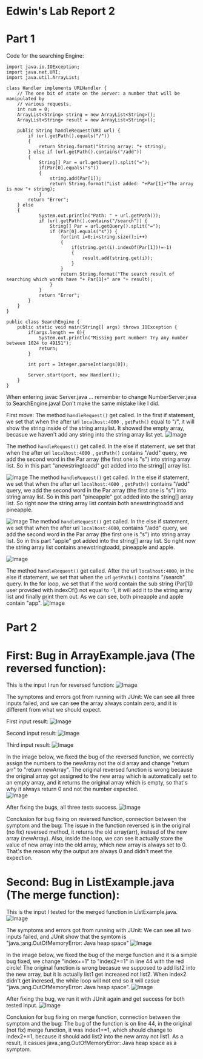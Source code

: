 # Edwin's Lab Report 2

# Part 1
Code for the searching Engine:
```
import java.io.IOException;
import java.net.URI;
import java.util.ArrayList;

class Handler implements URLHandler {
    // The one bit of state on the server: a number that will be manipulated by
    // various requests.
    int num = 0;
    ArrayList<String> string = new ArrayList<String>();
    ArrayList<String> result = new ArrayList<String>();

    public String handleRequest(URI url) {
        if (url.getPath().equals("/")) 
        {
            return String.format("String array: "+ string); 
        } else if (url.getPath().contains("/add")) 
        {
            String[] Par = url.getQuery().split("=");
            if(Par[0].equals("s"))
            {
                string.add(Par[1]);
                return String.format("List added: "+Par[1]+"The array is now "+ string);
            }
        return "Error";  
    } else 
    {
            System.out.println("Path: " + url.getPath());
            if (url.getPath().contains("/search")) {
                String[] Par = url.getQuery().split("=");
                if (Par[0].equals("s")) {
                    for(int i=0;i<string.size();i++)
                    {
                        if(string.get(i).indexOf(Par[1])!=-1)
                        {
                            result.add(string.get(i));
                        }
                    }
                    return String.format("The search result of searching which words have "+ Par[1]+" are "+ result);
                }
            }
            return "Error";
        }
    }
}

public class SearchEngine {
    public static void main(String[] args) throws IOException {
        if(args.length == 0){
            System.out.println("Missing port number! Try any number between 1024 to 49151");
            return;
        }

        int port = Integer.parseInt(args[0]);

        Server.start(port, new Handler());
    }
}
```
When entering javac Server.java ... remember to change NumberServer.java to SearchEngine.java! Don't make the same mistake like I did.

First move:
The method `handleRequest()` get called. In the first if statement, we set that when the after url `localhost:4000 `, `getPath()` equal to "/", it will show the string inside of the string arraylist. It showed the empty array, becasue we haven't add any string into the string array list yet.
![Image](lab2_1_0.png)

The method `handleRequest()` get called. In the else if statement, we set that when the after url `localhost:4000 `, `getPath()` contains "/add" query, we add the second word in the Par array (the first one is "s") into string array list. So in this part "anewstringtoadd" got added into the string[] array list.

![Image](lab2_1_1.png)
The method `handleRequest()` get called. In the else if statement, we set that when the after url `localhost:4000 `, `getPath()` contains "/add" query, we add the second word in the Par array (the first one is "s") into string array list. So in this part "pineapple" got added into the string[] array list. So right now the string array list contain both anewstringtoadd and pineapple. 

![Image](lab2_1_2.png)
The method `handleRequest()` get called. In the else if statement, we set that when the after url `localhost:4000`, contains "/add" query, we add the second word in the Par array (the first one is "s") into string array list. So in this part "apple" got added into the string[] array list. So right now the string array list contains anewstringtoadd, pineapple and apple. 

![Image](lab2_1_3.png)

The method `handleRequest()` get called. After the url `localhost:4000`, in the else if statement, we set that when the url `getPath()` contains "/search" query. In the for loop, we set that if the word contain the sub string (Par[1]) user provided with indexOf() not equal to -1, it will add it to the string array list and finally print them out.
As we can see, both pineapple and apple contain "app".
![Image](lab2_1_4.png)

# Part 2
# First: Bug in ArrayExample.java (The reversed function):

This is the input I run for reversed function:
![Image](lab2_1.png)

The symptoms and errors got from running with JUnit:
We can see all three inputs failed, and we can see the array always contain zero, and it is different from what we should expect.

First input result:
![Image](lab2_2.png)

Second input result:
![Image](lab2_3.png)

Third input result:
![Image](lab2_4.png)

In the image below, we fixed the bug of the reversed function, we correctly assign the numbers to the newArray not the old array and change "return arr" to "return newArray". The original reversed function is wrong because the original array got assigned to the new array which is automatically set to an empty array, and it returns the original array which is empty, so that's why it always return 0 and not the number expected.  
![Image](lab2_5.png)

After fixing the bugs, all three tests success.
![Image](lab2_6.png)

Conclusion for bug fixing on reversed function, connection between the symptom and the bug: The issue in the function reversed is in the original (no fix) reversed method, it returns the old array(arr), instead of the new array  (newArray). Also, inside the loop, we can see it actually store the value of new array into the old array, which new array is always set to 0. That's the reason why the output are always 0 and didn't meet the expection.

# Second: Bug in ListExample.java (The merge function):

This is the input I tested for the merged function in ListExample.java.
 ![Image](lab2_7.png)

The symptoms and errors got from running with JUnit:
We can see all two inputs failed, and JUnit show that the symtom is "java.;ang.OutOfMemoryError: Java heap space"
 ![Image](lab2_8.png)

In the image below, we fixed the bug of the merge function and it is a simple bug fixed, we change "index+=1" to "index2+=1" in line 44 with the red circle! The original function is wrong becasue we supposed to add list2 into the new array, but it is actually list1 get increased not list2. When index2 didn't get incresed, the while loop will not end so it will casue "java.;ang.OutOfMemoryError: Java heap space". 
 ![Image](lab2_9.png)

 After fixing the bug, we run it with JUnit again and get success for both tested input.
 ![Image](lab2_10.png)

 Conclusion for bug fixing on merge function, connection between the symptom and the bug: The bug of the function is on line 44, in the original (not fix) merge function, it was index1+=1, which should change to index2+=1, because it should add list2 into the new array not list1. As a result, it casues java.;ang.OutOfMemoryError: Java heap space as a symptom.  


